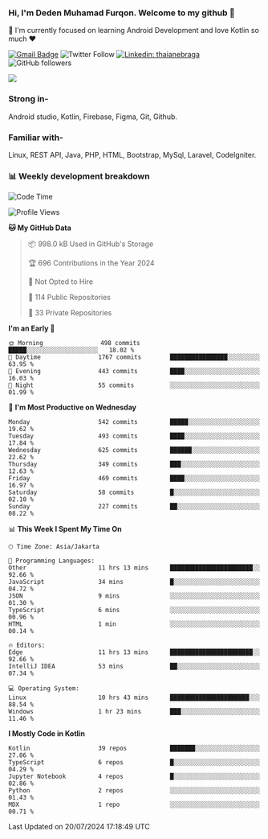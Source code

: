 ### Hi, I'm Deden Muhamad Furqon. Welcome to my github 👋

<!--
**furqoncreative/furqoncreative** is a ✨ _special_ ✨ repository because its `README.md` (this file) appears on your GitHub profile.

Here are some ideas to get you started:

- 🔭 I’m currently working on ...
- 👯 I’m looking to collaborate on ...
- 🤔 I’m looking for help with ...
- 💬 Ask me about ...
- 📫 How to reach me: ...
- 😄 Pronouns: ...
- ⚡ Fun fact: ...
-->

  🌱 I'm currently focused on learning Android Development and love Kotlin so much ❤ 

[![Gmail Badge](https://img.shields.io/badge/-furqoncreative24@gmail.com-c14438?style=flat-square&logo=Gmail&logoColor=white&link=mailto:furqoncreative24@gmail.com)](mailto:furqoncreative24@gmail.com)
![Twitter Follow](https://img.shields.io/twitter/follow/furqoncreative?label=Follow)
[![Linkedin: thaianebraga](https://img.shields.io/badge/-Deden_Muhamad_Furqon-blue?style=flat-square&logo=Linkedin&logoColor=white&link=https://www.linkedin.com/in/anmol-p-singh/)](https://www.linkedin.com/in/furqoncreative/)
![GitHub followers](https://img.shields.io/github/followers/furqoncreative?label=Follow&style=social)

<img src="https://github-readme-stats.sera5-dev.vercel.app/api?username=furqoncreative&hide=stars&show_icons=true&count_private=true&include_all_commits=true&title_color=#008080&icon_color=#008080&hide_border=true" width="">

### Strong in-

Android studio, Kotlin, Firebase, Figma, Git, Github.

### Familiar with-
Linux, REST API, Java, PHP, HTML, Bootstrap, MySql, Laravel, CodeIgniter.

### 📊 Weekly development breakdown

<!--START_SECTION:waka-->
![Code Time](http://img.shields.io/badge/Code%20Time-2%2C548%20hrs%206%20mins-blue)

![Profile Views](http://img.shields.io/badge/Profile%20Views-0-blue)

**🐱 My GitHub Data** 

> 📦 998.0 kB Used in GitHub's Storage 
 > 
> 🏆 696 Contributions in the Year 2024
 > 
> 🚫 Not Opted to Hire
 > 
> 📜 114 Public Repositories 
 > 
> 🔑 33 Private Repositories 
 > 
**I'm an Early 🐤** 

```text
🌞 Morning                498 commits         █████░░░░░░░░░░░░░░░░░░░░   18.02 % 
🌆 Daytime                1767 commits        ████████████████░░░░░░░░░   63.95 % 
🌃 Evening                443 commits         ████░░░░░░░░░░░░░░░░░░░░░   16.03 % 
🌙 Night                  55 commits          ░░░░░░░░░░░░░░░░░░░░░░░░░   01.99 % 
```
📅 **I'm Most Productive on Wednesday** 

```text
Monday                   542 commits         █████░░░░░░░░░░░░░░░░░░░░   19.62 % 
Tuesday                  493 commits         ████░░░░░░░░░░░░░░░░░░░░░   17.84 % 
Wednesday                625 commits         ██████░░░░░░░░░░░░░░░░░░░   22.62 % 
Thursday                 349 commits         ███░░░░░░░░░░░░░░░░░░░░░░   12.63 % 
Friday                   469 commits         ████░░░░░░░░░░░░░░░░░░░░░   16.97 % 
Saturday                 58 commits          █░░░░░░░░░░░░░░░░░░░░░░░░   02.10 % 
Sunday                   227 commits         ██░░░░░░░░░░░░░░░░░░░░░░░   08.22 % 
```


📊 **This Week I Spent My Time On** 

```text
🕑︎ Time Zone: Asia/Jakarta

💬 Programming Languages: 
Other                    11 hrs 13 mins      ███████████████████████░░   92.66 % 
JavaScript               34 mins             █░░░░░░░░░░░░░░░░░░░░░░░░   04.72 % 
JSON                     9 mins              ░░░░░░░░░░░░░░░░░░░░░░░░░   01.30 % 
TypeScript               6 mins              ░░░░░░░░░░░░░░░░░░░░░░░░░   00.96 % 
HTML                     1 min               ░░░░░░░░░░░░░░░░░░░░░░░░░   00.14 % 

🔥 Editors: 
Edge                     11 hrs 13 mins      ███████████████████████░░   92.66 % 
IntelliJ IDEA            53 mins             ██░░░░░░░░░░░░░░░░░░░░░░░   07.34 % 

💻 Operating System: 
Linux                    10 hrs 43 mins      ██████████████████████░░░   88.54 % 
Windows                  1 hr 23 mins        ███░░░░░░░░░░░░░░░░░░░░░░   11.46 % 
```

**I Mostly Code in Kotlin** 

```text
Kotlin                   39 repos            ███████░░░░░░░░░░░░░░░░░░   27.86 % 
TypeScript               6 repos             █░░░░░░░░░░░░░░░░░░░░░░░░   04.29 % 
Jupyter Notebook         4 repos             █░░░░░░░░░░░░░░░░░░░░░░░░   02.86 % 
Python                   2 repos             ░░░░░░░░░░░░░░░░░░░░░░░░░   01.43 % 
MDX                      1 repo              ░░░░░░░░░░░░░░░░░░░░░░░░░   00.71 % 
```




 Last Updated on 20/07/2024 17:18:49 UTC
<!--END_SECTION:waka-->
